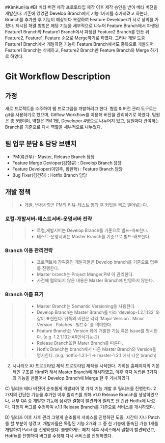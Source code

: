 
#KimKunHa
#B) 베타 버전 제작
프로토타입 제작 이후 제작 승인을 받아 베타 버전을 개발한다. 기존에 있었던 Develop Branch에서 기능 1가지를 추가하려고 하는데, Branch를 추가한 후 기능이 예상보다 복잡하여 Feature Developer가 서로 상의를 가졌다. 제시된 해결 방법은 해당 기능을 세부적으로 나누어 Feature Branch에서 파생된 Feature1 Branch와 Feature1 Branch에서 파생된 Feature2 Branch를 만든 뒤 Feature2, Feature1, Feature 순으로 Merge하기로 하였다.
그러나 개발 도중 Feature1 Branch에서 개발하던 기능이 Feature Branch에서도 중복으로 개발되어 Feature1 Branch는 삭제하고, Feature2 Branch만 Feature Branch와 Merge 하기로 하였다.


# Git Workflow Description

## 가정
새로 프로젝트를 수주하여 웹 프로그램을 개발하려고 한다.
협업 & 버전 관리 도구로는 git을 사용하기로 했으며, Gitflow Workflow를 이용해 버전을 관리하기로 하였다.
팀원은 총 5명이며, 역할은 PM 1명, Developer 4명으로 나누어져 있고, 팀원마다 관여하는 Branch를 기준으로 다시 역할을 세부적으로 나누었다.


## 팀 업무 분담 & 담당 브랜치

- PM(류관우) : Master, Release Branch 담당
- Feature Merge Devloper(김형규) : Develop Branch 담당
- Feature Developer(이민주, 황한혁) : Feature Branch 담당
- Bug Fixer(김건하) : Hotfix Branch 담당


## 개발 정책

>- 개발, 변경사항은 PM의 리뷰-테스트 통과 후 커밋을 찍고 밀어넣는다.

### 로컬-개발서버-테스트서버-운영서버 전략

>>- 로컬,개발서버는 Develop Branch를 기준으로 빌드-배포한다.
>>- 테스트-운영서버는 Master Branch를 기준으로 빌드-배포한다.

### Branch 이용 관리전략

>>- 프로젝트에 참여중인 개발자들은 Develop branch를 기준으로 업무를 진행한다.
>>- Master branch는 Project Manger,PM 이 관리한다.
>>- 사전에 협의되지 않은 내용은 Master Branch에 반영하지 않는다.

### Branch 이름 표기

>>- Master Branch는 Semantic Versioning을 사용한다.
>>- Develop Branch는 Master Branch를 따라 ‘develop-1.2.1.132’ 와 같이 표현한다. 뒤쪽의 버전은 각각 ‘Major Version . Minor Version . Patches . 빌드수’ 를 의미한다. 
>>- Feature Branch는 Version 뒤에 개발한 기능 혹은 Issue를 명시한다. (e.g. 1.2.1.132-AR인식기능-2)
>>- Release Branch또한 Mater Branch를 따른다.
>>- Hotfix Branch는 branch해서 나온 Master Branch의 Version을 명시한다. (e.g. hotfix-1.2.1-1   =>  master-1.2.1 에서 나온 branch)

2. 시나리오
A) 프로토타입 제작
프로토타입 제작을 시작한다. 기획된 홈페이지의 기본적인 구조를 Html화 해서 Master Branch에 게시하였고, 이후 각자 독립된 3가지의 기능을 만들어서 Develop Branch에 Merge 한 후 게시하였다

C) 릴리즈
베타 버전이 순조롭게 개발되어 몇 가지 기능 개발 후 릴리즈를 진행한다. 2가지의 간단한 기능을 추가한 이후 릴리즈를 위해 v1.0 Release Branch를 생성하였으나, 내부 QA 중 개발한 기능에 심각한 결함이 발견되어 릴리즈 전 긴급 Hotfix에 나섰다. 다행히 버그를 수정하여 v.1.1 Release Branch를 기준으로 서비스를 개시하였다.

D) 릴리즈 이후 사후 관리
그렇게 순조롭게 서비스를 진행하던 도중, 시간이 지나 Patch를 할 부분이 생겼고, 개발자들은 독립된 기능 2개와 그 중 한 기능에 종속된 기능 1개를 개발하여 Patch를 진행하였다. 불행하게도 패치 직후 서비스에서 결함이 발견되었고, Hotfix를 진행하여 버그를 수정해 다시 서비스를 진행하였다.